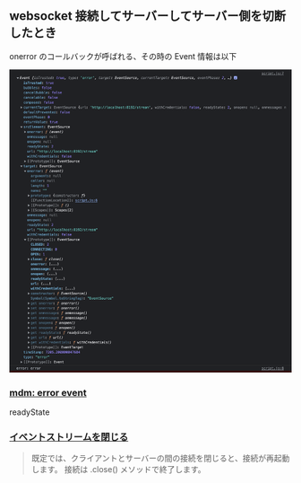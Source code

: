## websocket 接続してサーバーしてサーバー側を切断したとき

onerror のコールバックが呼ばれる、その時の Event 情報は以下　

![](imgs/server_error.png)

### [mdm: error event](https://developer.mozilla.org/ja/docs/Web/API/EventSource/error_event)

readyState

### [イベントストリームを閉じる](https://developer.mozilla.org/ja/docs/Web/API/Server-sent_events/Using_server-sent_events#%E3%82%A4%E3%83%99%E3%83%B3%E3%83%88%E3%82%B9%E3%83%88%E3%83%AA%E3%83%BC%E3%83%A0%E3%82%92%E9%96%89%E3%81%98%E3%82%8B)

> 既定では、クライアントとサーバーの間の接続を閉じると、接続が再起動します。
> 接続は .close() メソッドで終了します。

